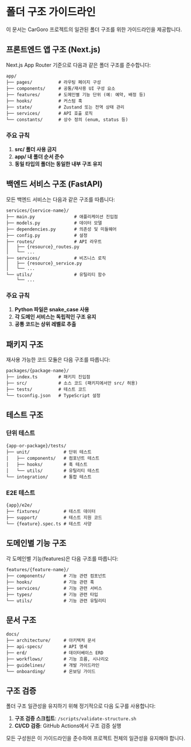 # 폴더 구조 가이드라인

이 문서는 CarGoro 프로젝트의 일관된 폴더 구조를 위한 가이드라인을 제공합니다.

## 프론트엔드 앱 구조 (Next.js)

Next.js App Router 기준으로 다음과 같은 폴더 구조를 준수합니다:

```
app/
├── pages/          # 라우팅 페이지 구성
├── components/     # 공통/재사용 UI 구성 요소
├── features/       # 도메인별 기능 단위 (예: 예약, 배정 등)
├── hooks/          # 커스텀 훅
├── state/          # Zustand 또는 전역 상태 관리
├── services/       # API 호출 로직
└── constants/      # 상수 정의 (enum, status 등)
```

### 주요 규칙

1. **src/ 폴더 사용 금지**
2. **app/ 내 폴더 순서 준수**
3. **동일 타입의 폴더는 동일한 내부 구조 유지**

## 백엔드 서비스 구조 (FastAPI)

모든 백엔드 서비스는 다음과 같은 구조를 따릅니다:

```
services/{service-name}/
├── main.py               # 애플리케이션 진입점
├── models.py             # 데이터 모델
├── dependencies.py       # 의존성 및 미들웨어
├── config.py             # 설정
├── routes/               # API 라우트
│   ├── {resource}_routes.py
│   └── ...
├── services/             # 비즈니스 로직
│   ├── {resource}_service.py
│   └── ...
└── utils/                # 유틸리티 함수
    └── ...
```

### 주요 규칙

1. **Python 파일은 snake_case 사용**
2. **각 도메인 서비스는 독립적인 구조 유지**
3. **공통 코드는 상위 레벨로 추출**

## 패키지 구조

재사용 가능한 코드 모듈은 다음 구조를 따릅니다:

```
packages/{package-name}/
├── index.ts        # 패키지 진입점
├── src/            # 소스 코드 (패키지에서만 src/ 허용)
├── tests/          # 테스트 코드
└── tsconfig.json   # TypeScript 설정
```

## 테스트 구조

### 단위 테스트

```
{app-or-package}/tests/
├── unit/             # 단위 테스트
│   ├── components/   # 컴포넌트 테스트
│   ├── hooks/        # 훅 테스트
│   └── utils/        # 유틸리티 테스트
└── integration/      # 통합 테스트
```

### E2E 테스트

```
{app}/e2e/
├── fixtures/         # 테스트 데이터
├── support/          # 테스트 지원 코드
└── {feature}.spec.ts # 테스트 사양
```

## 도메인별 기능 구조

각 도메인별 기능(features)은 다음 구조를 따릅니다:

```
features/{feature-name}/
├── components/       # 기능 관련 컴포넌트
├── hooks/            # 기능 관련 훅
├── services/         # 기능 관련 서비스
├── types/            # 기능 관련 타입
└── utils/            # 기능 관련 유틸리티
```

## 문서 구조

```
docs/
├── architecture/     # 아키텍처 문서
├── api-specs/        # API 명세
├── erd/              # 데이터베이스 ERD
├── workflows/        # 기능 흐름, 시나리오
├── guidelines/       # 개발 가이드라인
└── onboarding/       # 온보딩 가이드
```

## 구조 검증

폴더 구조 일관성을 유지하기 위해 정기적으로 다음 도구를 사용합니다:

1. **구조 검증 스크립트**: `/scripts/validate-structure.sh`
2. **CI/CD 검증**: GitHub Actions에서 구조 검증 실행

모든 구성원은 이 가이드라인을 준수하여 프로젝트 전체의 일관성을 유지해야 합니다.
